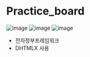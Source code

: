 # Practice_board

![image](https://user-images.githubusercontent.com/53905201/71388463-cf3c8f80-263b-11ea-88d3-9c5c55ffcb2a.png)
![image](https://user-images.githubusercontent.com/53905201/71388509-0e6ae080-263c-11ea-91c1-a9a6941c321d.png)
![image](https://user-images.githubusercontent.com/53905201/71388555-2e020900-263c-11ea-865a-a644fb5e29dc.png)

- 전자정부프레임워크
- DHTMLX 사용
